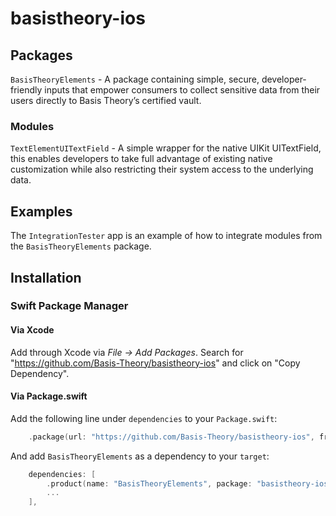 # basistheory-ios

## Packages

`BasisTheoryElements` - A package containing simple, secure, developer-friendly inputs that empower consumers to collect sensitive data from their users directly to Basis Theory’s certified vault.

### Modules

`TextElementUITextField` - A simple wrapper for the native UIKit UITextField, this enables developers to take full advantage of existing native customization while also restricting their system access to the underlying data.

## Examples

The `IntegrationTester` app is an example of how to integrate modules from the `BasisTheoryElements` package.

## Installation

### Swift Package Manager

#### Via Xcode

Add through Xcode via _File -> Add Packages_. Search for "https://github.com/Basis-Theory/basistheory-ios" and click on "Copy Dependency".

#### Via Package.swift

Add the following line under `dependencies` to your `Package.swift`:

```swift
    .package(url: "https://github.com/Basis-Theory/basistheory-ios", from: "X.X.X"),
```

And add `BasisTheoryElements` as a dependency to your `target`:

```swift
    dependencies: [
        .product(name: "BasisTheoryElements", package: "basistheory-ios"),
        ...
    ],
```
